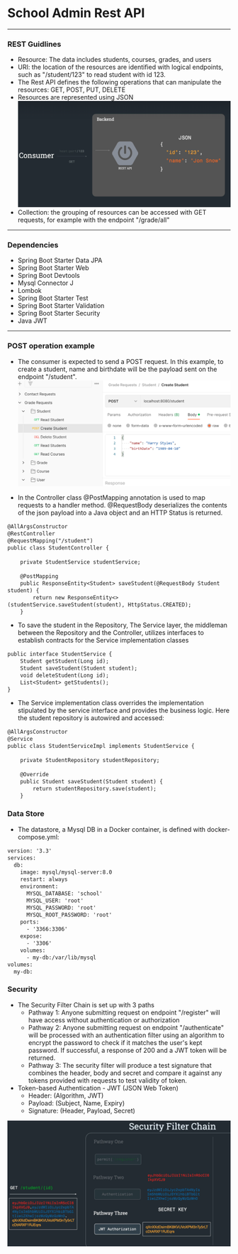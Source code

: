 # School Admin Rest API

---

### REST Guidlines
  - Resource: The data includes students, courses, grades, and users
  - URI: the location of the resources are identified with logical endpoints, such as "/student/123" to read student with id 123.
  - The Rest API defines the following operations that can manipulate the resources: GET, POST, PUT, DELETE
  - Resources are represented using JSON
![Image](images/JSON.png)
  - Collection: the grouping of resources can be accessed with GET requests, for example with the endpoint "/grade/all"

---

### Dependencies
  - Spring Boot Starter Data JPA
  - Spring Boot Starter Web
  - Spring Boot Devtools
  - Mysql Connector J
  - Lombok
  - Spring Boot Starter Test
  - Spring Boot Starter Validation
  - Spring Boot Starter Security
  - Java JWT

---

### POST operation example
- The consumer is expected to send a POST request. In this example, to create a student, name and birthdate will be the payload sent on the endpoint "/student".  
![Image](images/PostCreateStudent.png)
  
- In the Controller class @PostMapping annotation is used to map requests to a handler method. @RequestBody deserializes the contents of the json payload into a Java object and an HTTP Status is returned.

```
@AllArgsConstructor
@RestController
@RequestMapping("/student")
public class StudentController {

    private StudentService studentService;

    @PostMapping
    public ResponseEntity<Student> saveStudent(@RequestBody Student student) {
        return new ResponseEntity<>(studentService.saveStudent(student), HttpStatus.CREATED);
    }
```
- To save the student in the Repository, The Service layer, the middleman between the Repository and the Controller, utilizes interfaces to establish contracts for the Service implementation classes

```
public interface StudentService {
    Student getStudent(Long id);
    Student saveStudent(Student student);
    void deleteStudent(Long id);
    List<Student> getStudents();
}
```
- The Service implementation class overrides the implementation stipulated by the service interface and provides the business logic.  Here the student repository is autowired and accessed:

```
@AllArgsConstructor
@Service
public class StudentServiceImpl implements StudentService {

    private StudentRepository studentRepository;

    @Override
    public Student saveStudent(Student student) {
        return studentRepository.save(student);
    }
```
### Data Store
- The datastore, a Mysql DB in a Docker container, is defined with docker-compose.yml:
```
version: '3.3'
services:
  db:
    image: mysql/mysql-server:8.0
    restart: always
    environment:
      MYSQL_DATABASE: 'school'
      MYSQL_USER: 'root'
      MYSQL_PASSWORD: 'root'
      MYSQL_ROOT_PASSWORD: 'root'
    ports:
      - '3366:3306'
    expose:
      - '3306'
    volumes:
      - my-db:/var/lib/mysql
volumes:
  my-db:
```
### Security 
- The Security Filter Chain is set up with 3 paths
  - Pathway 1: Anyone submitting request on endpoint "/register" will have access without authentication or authorization
  - Pathway 2: Anyone submitting request on endpoint "/authenticate" will be processed with an authentication filter using an algorithm to encrypt the password to check if it matches the user's kept password.  If successful, a response of 200 and a JWT token will be returned.
  - Pathway 3: The security filter will produce a test signature that combines the header, body and secret and compare it against any tokens provided with requests to test validity of token. 
- Token-based Authentication - JWT (JSON Web Token)
  - Header: (Algorithm, JWT)
  - Payload: (Subject, Name, Expiry)
  - Signature: (Header, Payload, Secret)

![Image](images/SecurityFilterChain.png)






